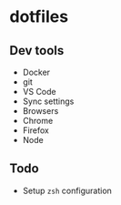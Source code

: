 # dotfiles


## Dev tools
 - Docker
 - git
 - VS Code
  - Sync settings
 - Browsers
  - Chrome
  - Firefox
 - Node
 
 ## Todo
  - Setup `zsh` configuration
  

